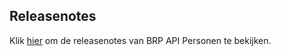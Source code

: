 ## Releasenotes

Klik [hier](https://github.com/BRP-API/haal-centraal-brp-bevragen/releases) om de releasenotes van BRP API Personen te bekijken.